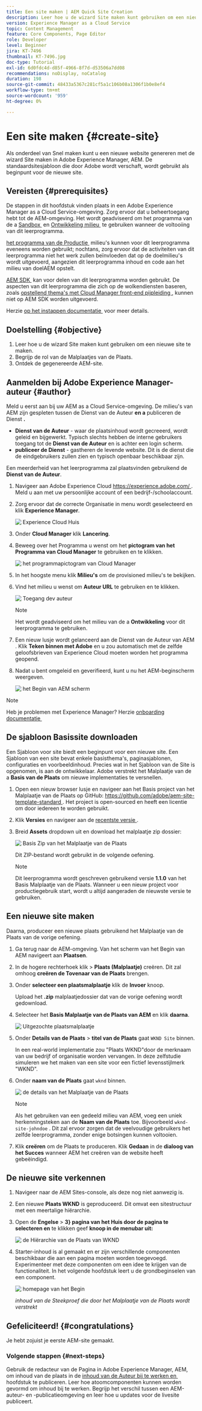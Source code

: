 ```yaml
---
title: Een site maken | AEM Quick Site Creation
description: Leer hoe u de wizard Site maken kunt gebruiken om een nieuwe website te genereren. De standaardsitesjabloon die door Adobe wordt verschaft, is een beginpunt voor de nieuwe site.
version: Experience Manager as a Cloud Service
topic: Content Management
feature: Core Components, Page Editor
role: Developer
level: Beginner
jira: KT-7496
thumbnail: KT-7496.jpg
doc-type: Tutorial
exl-id: 6d0fdc4d-d85f-4966-8f7d-d53506a7dd08
recommendations: noDisplay, noCatalog
duration: 198
source-git-commit: 48433a5367c281cf5a1c106b08a1306f1b0e8ef4
workflow-type: tm+mt
source-wordcount: '959'
ht-degree: 0%

---
```


# Een site maken {#create-site}

Als onderdeel van Snel maken kunt u een nieuwe website genereren met de wizard Site maken in Adobe Experience Manager, AEM. De standaardsitesjabloon die door Adobe wordt verschaft, wordt gebruikt als beginpunt voor de nieuwe site.

## Vereisten {#prerequisites}

De stappen in dit hoofdstuk vinden plaats in een Adobe Experience Manager as a Cloud Service-omgeving. Zorg ervoor dat u beheertoegang hebt tot de AEM-omgeving. Het wordt geadviseerd om het programma van de a [&#x200B; Sandbox &#x200B;](https://experienceleague.adobe.com/docs/experience-manager-cloud-service/onboarding/getting-access/sandbox-programs/introduction-sandbox-programs.html?lang=nl-NL) en [&#x200B; Ontwikkeling milieu &#x200B;](https://experienceleague.adobe.com/docs/experience-manager-cloud-service/implementing/using-cloud-manager/manage-environments.html?lang=nl-NL) te gebruiken wanneer de voltooiing van dit leerprogramma.

[&#x200B; het programma van de Productie &#x200B;](https://experienceleague.adobe.com/docs/experience-manager-cloud-service/content/implementing/using-cloud-manager/programs/introduction-production-programs.html?lang=nl-NL) milieu&#39;s kunnen voor dit leerprogramma eveneens worden gebruikt; nochtans, zorg ervoor dat de activiteiten van dit leerprogramma niet het werk zullen beïnvloeden dat op de doelmilieu&#39;s wordt uitgevoerd, aangezien dit leerprogramma inhoud en code aan het milieu van doelAEM opstelt.

[&#x200B; AEM SDK &#x200B;](https://experienceleague.adobe.com/docs/experience-manager-learn/cloud-service/local-development-environment-set-up/aem-runtime.html?lang=nl-NL) kan voor delen van dit leerprogramma worden gebruikt. De aspecten van dit leerprogramma die zich op de wolkendiensten baseren, zoals [&#x200B; opstellend thema&#39;s met Cloud Manager front-end pijpleiding &#x200B;](https://experienceleague.adobe.com/docs/experience-manager-learn/getting-started-wknd-tutorial-develop/site-template/theming.html?lang=nl-NL), kunnen niet op AEM SDK worden uitgevoerd.

Herzie [&#x200B; op het instappen documentatie &#x200B;](https://experienceleague.adobe.com/docs/experience-manager-cloud-service/onboarding/home.html?lang=nl-NL) voor meer details.

## Doelstelling {#objective}

1. Leer hoe u de wizard Site maken kunt gebruiken om een nieuwe site te maken.
1. Begrijp de rol van de Malplaatjes van de Plaats.
1. Ontdek de gegenereerde AEM-site.

## Aanmelden bij Adobe Experience Manager-auteur {#author}

Meld u eerst aan bij uw AEM as a Cloud Service-omgeving. De milieu&#39;s van AEM zijn gespleten tussen de Dienst van de Auteur **en a** publiceren de Dienst **.**

* **Dienst van de Auteur** - waar de plaatsinhoud wordt gecreeerd, wordt geleid en bijgewerkt. Typisch slechts hebben de interne gebruikers toegang tot de **Dienst van de Auteur** en is achter een login scherm.
* **publiceer de Dienst** - gastheren de levende website. Dit is de dienst die de eindgebruikers zullen zien en typisch openbaar beschikbaar zijn.

Een meerderheid van het leerprogramma zal plaatsvinden gebruikend de **Dienst van de Auteur**.

1. Navigeer aan Adobe Experience Cloud [&#x200B; https://experience.adobe.com/ &#x200B;](https://experience.adobe.com/). Meld u aan met uw persoonlijke account of een bedrijf-/schoolaccount.
1. Zorg ervoor dat de correcte Organisatie in menu wordt geselecteerd en klik **Experience Manager**.

   ![&#x200B; Experience Cloud Huis &#x200B;](assets/create-site/experience-cloud-home-screen.png)

1. Onder **Cloud Manager** klik **Lancering**.
1. Beweeg over het Programma u wenst om het **pictogram van het Programma van Cloud Manager** te gebruiken en te klikken.

   ![&#x200B; het programmapictogram van Cloud Manager &#x200B;](assets/create-site/cloud-manager-program-icon.png)

1. In het hoogste menu klik **Milieu&#39;s** om de provisioned milieu&#39;s te bekijken.

1. Vind het milieu u wenst om **Auteur URL** te gebruiken en te klikken.

   ![&#x200B; Toegang dev auteur &#x200B;](assets/create-site/access-dev-environment.png)

   >[!NOTE]
   >
   >Het wordt geadviseerd om het milieu van de a **Ontwikkeling** voor dit leerprogramma te gebruiken.

1. Een nieuw lusje wordt gelanceerd aan de Dienst van de Auteur van AEM **&#x200B;**. Klik **Teken binnen met Adobe** en u zou automatisch met de zelfde geloofsbrieven van Experience Cloud moeten worden het programma geopend.

1. Nadat u bent omgeleid en geverifieerd, kunt u nu het AEM-beginscherm weergeven.

   ![&#x200B; het Begin van AEM scherm &#x200B;](assets/create-site/aem-start-screen.png)

>[!NOTE]
>
> Heb je problemen met Experience Manager? Herzie [&#x200B; onboarding documentatie &#x200B;](https://experienceleague.adobe.com/docs/experience-manager-cloud-service/onboarding/home.html?lang=nl-NL)

## De sjabloon Basissite downloaden

Een Sjabloon voor site biedt een beginpunt voor een nieuwe site. Een Sjabloon van een site bevat enkele basisthema&#39;s, paginasjablonen, configuraties en voorbeeldinhoud. Precies wat in het Sjabloon van de Site is opgenomen, is aan de ontwikkelaar. Adobe verstrekt het Malplaatje van de a **Basis van de Plaats** om nieuwe implementaties te versnellen.

1. Open een nieuw browser lusje en navigeer aan het Basis project van het Malplaatje van de Plaats op GitHub: [&#x200B; https://github.com/adobe/aem-site-template-standard &#x200B;](https://github.com/adobe/aem-site-template-standard). Het project is open-sourced en heeft een licentie om door iedereen te worden gebruikt.
1. Klik **Versies** en navigeer aan de [&#x200B; recentste versie &#x200B;](https://github.com/adobe/aem-site-template-standard/releases/latest).
1. Breid **Assets** dropdown uit en download het malplaatje zip dossier:

   ![&#x200B; Basis Zip van het Malplaatje van de Plaats &#x200B;](assets/create-site/template-basic-zip-file.png)

   Dit ZIP-bestand wordt gebruikt in de volgende oefening.

   >[!NOTE]
   >
   > Dit leerprogramma wordt geschreven gebruikend versie **1.1.0** van het Basis Malplaatje van de Plaats. Wanneer u een nieuw project voor productiegebruik start, wordt u altijd aangeraden de nieuwste versie te gebruiken.

## Een nieuwe site maken

Daarna, produceer een nieuwe plaats gebruikend het Malplaatje van de Plaats van de vorige oefening.

1. Ga terug naar de AEM-omgeving. Van het scherm van het Begin van AEM navigeert aan **Plaatsen**.
1. In de hogere rechterhoek klik **&#x200B;**&#x200B;> **Plaats (Malplaatje)** creëren. Dit zal omhoog **creëren de Tovenaar van de Plaats** brengen.
1. Onder **selecteer een plaatsmalplaatje** klik de **Invoer** knoop.

   Upload het **.zip** malplaatjedossier dat van de vorige oefening wordt gedownload.

1. Selecteer het **Basis Malplaatje van de Plaats van AEM** en klik **daarna**.

   ![&#x200B; Uitgezochte plaatsmalplaatje &#x200B;](assets/create-site/select-site-template.png)

1. Onder **Details van de Plaats** > **titel van de Plaats** gaat `WKND Site` binnen.

   In een real-world implementatie zou &quot;Plaats WKND&quot;door de merknaam van uw bedrijf of organisatie worden vervangen. In deze zelfstudie simuleren we het maken van een site voor een fictief levensstijlmerk &quot;WKND&quot;.

1. Onder **naam van de Plaats** gaat `wknd` binnen.

   ![&#x200B; de details van het Malplaatje van de Plaats &#x200B;](assets/create-site/site-template-details.png)

   >[!NOTE]
   >
   > Als het gebruiken van een gedeeld milieu van AEM, voeg een uniek herkenningsteken aan de **Naam van de Plaats** toe. Bijvoorbeeld `wknd-site-johndoe` . Dit zal ervoor zorgen dat de veelvoudige gebruikers het zelfde leerprogramma, zonder enige botsingen kunnen voltooien.

1. Klik **creëren** om de Plaats te produceren. Klik **Gedaan** in de **dialoog van het Succes** wanneer AEM het creëren van de website heeft gebeëindigd.

## De nieuwe site verkennen

1. Navigeer naar de AEM Sites-console, als deze nog niet aanwezig is.
1. Een nieuwe **Plaats WKND** is geproduceerd. Dit omvat een sitestructuur met een meertalige hiërarchie.
1. Open de **Engelse** > **3&rbrace; pagina van het Huis door de pagina te selecteren en** te klikken geef **knoop in de menubar uit:**

   ![&#x200B; de Hiërarchie van de Plaats van WKND &#x200B;](assets/create-site/wknd-site-starter-hierarchy.png)

1. Starter-inhoud is al gemaakt en er zijn verschillende componenten beschikbaar die aan een pagina moeten worden toegevoegd. Experimenteer met deze componenten om een idee te krijgen van de functionaliteit. In het volgende hoofdstuk leert u de grondbeginselen van een component.

   ![&#x200B; homepage van het Begin &#x200B;](assets/create-site/start-home-page.png)

   *inhoud van de Steekproef die door het Malplaatje van de Plaats wordt verstrekt*

## Gefeliciteerd! {#congratulations}

Je hebt zojuist je eerste AEM-site gemaakt.

### Volgende stappen {#next-steps}

Gebruik de redacteur van de Pagina in Adobe Experience Manager, AEM, om inhoud van de plaats in de [&#x200B; inhoud van de Auteur bij te werken en &#x200B;](author-content-publish.md) hoofdstuk te publiceren. Leer hoe atoomcomponenten kunnen worden gevormd om inhoud bij te werken. Begrijp het verschil tussen een AEM-auteur- en -publicatieomgeving en leer hoe u updates voor de livesite publiceert.
